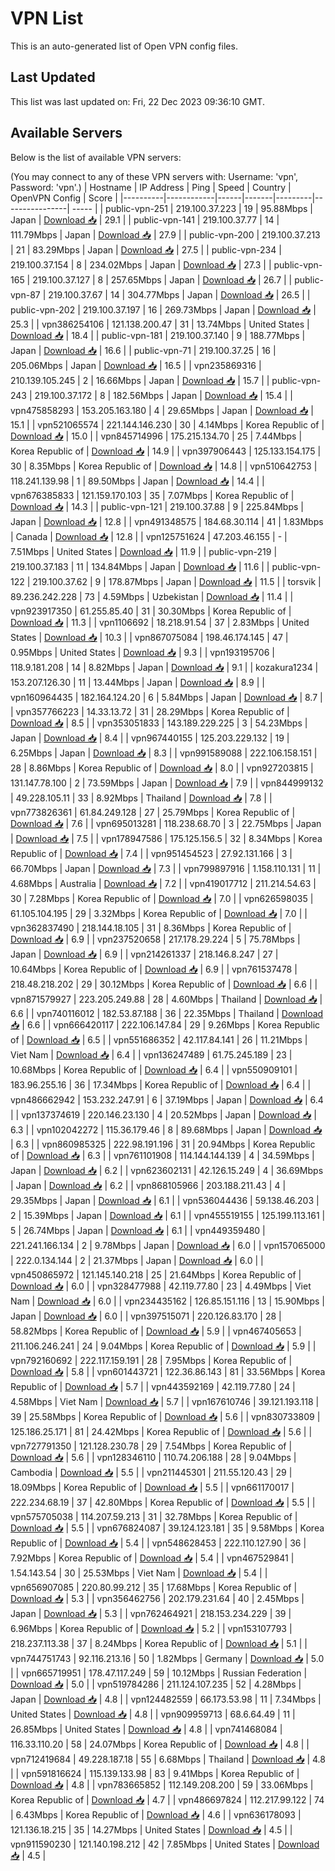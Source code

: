 # VPN List

This is an auto-generated list of Open VPN config files.

## Last Updated

This list was last updated on: Fri, 22 Dec 2023 09:36:10 GMT.

## Available Servers

Below is the list of available VPN servers:

(You may connect to any of these VPN servers with: Username: 'vpn', Password: 'vpn'.)
| Hostname | IP Address | Ping | Speed | Country | OpenVPN Config | Score |
|----------|------------|------|-------|---------|----------------| ----- |
| public-vpn-251 | 219.100.37.223 | 19 | 95.88Mbps | Japan | [Download 📥](./configs/server_0_JP.ovpn) | 29.1 |
| public-vpn-141 | 219.100.37.77 | 14 | 111.79Mbps | Japan | [Download 📥](./configs/server_1_JP.ovpn) | 27.9 |
| public-vpn-200 | 219.100.37.213 | 21 | 83.29Mbps | Japan | [Download 📥](./configs/server_2_JP.ovpn) | 27.5 |
| public-vpn-234 | 219.100.37.154 | 8 | 234.02Mbps | Japan | [Download 📥](./configs/server_3_JP.ovpn) | 27.3 |
| public-vpn-165 | 219.100.37.127 | 8 | 257.65Mbps | Japan | [Download 📥](./configs/server_4_JP.ovpn) | 26.7 |
| public-vpn-87 | 219.100.37.67 | 14 | 304.77Mbps | Japan | [Download 📥](./configs/server_5_JP.ovpn) | 26.5 |
| public-vpn-202 | 219.100.37.197 | 16 | 269.73Mbps | Japan | [Download 📥](./configs/server_6_JP.ovpn) | 25.3 |
| vpn386254106 | 121.138.200.47 | 31 | 13.74Mbps | United States | [Download 📥](./configs/server_7_US.ovpn) | 18.4 |
| public-vpn-181 | 219.100.37.140 | 9 | 188.77Mbps | Japan | [Download 📥](./configs/server_8_JP.ovpn) | 16.6 |
| public-vpn-71 | 219.100.37.25 | 16 | 205.06Mbps | Japan | [Download 📥](./configs/server_9_JP.ovpn) | 16.5 |
| vpn235869316 | 210.139.105.245 | 2 | 16.66Mbps | Japan | [Download 📥](./configs/server_10_JP.ovpn) | 15.7 |
| public-vpn-243 | 219.100.37.172 | 8 | 182.56Mbps | Japan | [Download 📥](./configs/server_11_JP.ovpn) | 15.4 |
| vpn475858293 | 153.205.163.180 | 4 | 29.65Mbps | Japan | [Download 📥](./configs/server_12_JP.ovpn) | 15.1 |
| vpn521065574 | 221.144.146.230 | 30 | 4.14Mbps | Korea Republic of | [Download 📥](./configs/server_13_KR.ovpn) | 15.0 |
| vpn845714996 | 175.215.134.70 | 25 | 7.44Mbps | Korea Republic of | [Download 📥](./configs/server_14_KR.ovpn) | 14.9 |
| vpn397906443 | 125.133.154.175 | 30 | 8.35Mbps | Korea Republic of | [Download 📥](./configs/server_15_KR.ovpn) | 14.8 |
| vpn510642753 | 118.241.139.98 | 1 | 89.50Mbps | Japan | [Download 📥](./configs/server_16_JP.ovpn) | 14.4 |
| vpn676385833 | 121.159.170.103 | 35 | 7.07Mbps | Korea Republic of | [Download 📥](./configs/server_17_KR.ovpn) | 14.3 |
| public-vpn-121 | 219.100.37.88 | 9 | 225.84Mbps | Japan | [Download 📥](./configs/server_18_JP.ovpn) | 12.8 |
| vpn491348575 | 184.68.30.114 | 41 | 1.83Mbps | Canada | [Download 📥](./configs/server_19_CA.ovpn) | 12.8 |
| vpn125751624 | 47.203.46.155 | - | 7.51Mbps | United States | [Download 📥](./configs/server_20_US.ovpn) | 11.9 |
| public-vpn-219 | 219.100.37.183 | 11 | 134.84Mbps | Japan | [Download 📥](./configs/server_21_JP.ovpn) | 11.6 |
| public-vpn-122 | 219.100.37.62 | 9 | 178.87Mbps | Japan | [Download 📥](./configs/server_22_JP.ovpn) | 11.5 |
| torsvik | 89.236.242.228 | 73 | 4.59Mbps | Uzbekistan | [Download 📥](./configs/server_23_UZ.ovpn) | 11.4 |
| vpn923917350 | 61.255.85.40 | 31 | 30.30Mbps | Korea Republic of | [Download 📥](./configs/server_24_KR.ovpn) | 11.3 |
| vpn1106692 | 18.218.91.54 | 37 | 2.83Mbps | United States | [Download 📥](./configs/server_25_US.ovpn) | 10.3 |
| vpn867075084 | 198.46.174.145 | 47 | 0.95Mbps | United States | [Download 📥](./configs/server_26_US.ovpn) | 9.3 |
| vpn193195706 | 118.9.181.208 | 14 | 8.82Mbps | Japan | [Download 📥](./configs/server_27_JP.ovpn) | 9.1 |
| kozakura1234 | 153.207.126.30 | 11 | 13.44Mbps | Japan | [Download 📥](./configs/server_28_JP.ovpn) | 8.9 |
| vpn160964435 | 182.164.124.20 | 6 | 5.84Mbps | Japan | [Download 📥](./configs/server_29_JP.ovpn) | 8.7 |
| vpn357766223 | 14.33.13.72 | 31 | 28.29Mbps | Korea Republic of | [Download 📥](./configs/server_30_KR.ovpn) | 8.5 |
| vpn353051833 | 143.189.229.225 | 3 | 54.23Mbps | Japan | [Download 📥](./configs/server_31_JP.ovpn) | 8.4 |
| vpn967440155 | 125.203.229.132 | 19 | 6.25Mbps | Japan | [Download 📥](./configs/server_32_JP.ovpn) | 8.3 |
| vpn991589088 | 222.106.158.151 | 28 | 8.86Mbps | Korea Republic of | [Download 📥](./configs/server_33_KR.ovpn) | 8.0 |
| vpn927203815 | 131.147.78.100 | 2 | 73.59Mbps | Japan | [Download 📥](./configs/server_34_JP.ovpn) | 7.9 |
| vpn844999132 | 49.228.105.11 | 33 | 8.92Mbps | Thailand | [Download 📥](./configs/server_35_TH.ovpn) | 7.8 |
| vpn773826361 | 61.84.249.128 | 27 | 25.79Mbps | Korea Republic of | [Download 📥](./configs/server_36_KR.ovpn) | 7.6 |
| vpn695013281 | 118.238.68.70 | 3 | 22.75Mbps | Japan | [Download 📥](./configs/server_37_JP.ovpn) | 7.5 |
| vpn178947586 | 175.125.156.5 | 32 | 8.34Mbps | Korea Republic of | [Download 📥](./configs/server_38_KR.ovpn) | 7.4 |
| vpn951454523 | 27.92.131.166 | 3 | 66.70Mbps | Japan | [Download 📥](./configs/server_39_JP.ovpn) | 7.3 |
| vpn799897916 | 1.158.110.131 | 11 | 4.68Mbps | Australia | [Download 📥](./configs/server_40_AU.ovpn) | 7.2 |
| vpn419017712 | 211.214.54.63 | 30 | 7.28Mbps | Korea Republic of | [Download 📥](./configs/server_41_KR.ovpn) | 7.0 |
| vpn626598035 | 61.105.104.195 | 29 | 3.32Mbps | Korea Republic of | [Download 📥](./configs/server_42_KR.ovpn) | 7.0 |
| vpn362837490 | 218.144.18.105 | 31 | 8.36Mbps | Korea Republic of | [Download 📥](./configs/server_43_KR.ovpn) | 6.9 |
| vpn237520658 | 217.178.29.224 | 5 | 75.78Mbps | Japan | [Download 📥](./configs/server_44_JP.ovpn) | 6.9 |
| vpn214261337 | 218.146.8.247 | 27 | 10.64Mbps | Korea Republic of | [Download 📥](./configs/server_45_KR.ovpn) | 6.9 |
| vpn761537478 | 218.48.218.202 | 29 | 30.12Mbps | Korea Republic of | [Download 📥](./configs/server_46_KR.ovpn) | 6.6 |
| vpn871579927 | 223.205.249.88 | 28 | 4.60Mbps | Thailand | [Download 📥](./configs/server_47_TH.ovpn) | 6.6 |
| vpn740116012 | 182.53.87.188 | 36 | 22.35Mbps | Thailand | [Download 📥](./configs/server_48_TH.ovpn) | 6.6 |
| vpn666420117 | 222.106.147.84 | 29 | 9.26Mbps | Korea Republic of | [Download 📥](./configs/server_49_KR.ovpn) | 6.5 |
| vpn551686352 | 42.117.84.141 | 26 | 11.21Mbps | Viet Nam | [Download 📥](./configs/server_50_VN.ovpn) | 6.4 |
| vpn136247489 | 61.75.245.189 | 23 | 10.68Mbps | Korea Republic of | [Download 📥](./configs/server_51_KR.ovpn) | 6.4 |
| vpn550909101 | 183.96.255.16 | 36 | 17.34Mbps | Korea Republic of | [Download 📥](./configs/server_52_KR.ovpn) | 6.4 |
| vpn486662942 | 153.232.247.91 | 6 | 37.19Mbps | Japan | [Download 📥](./configs/server_53_JP.ovpn) | 6.4 |
| vpn137374619 | 220.146.23.130 | 4 | 20.52Mbps | Japan | [Download 📥](./configs/server_54_JP.ovpn) | 6.3 |
| vpn102042272 | 115.36.179.46 | 8 | 89.68Mbps | Japan | [Download 📥](./configs/server_55_JP.ovpn) | 6.3 |
| vpn860985325 | 222.98.191.196 | 31 | 20.94Mbps | Korea Republic of | [Download 📥](./configs/server_56_KR.ovpn) | 6.3 |
| vpn761101908 | 114.144.144.139 | 4 | 34.59Mbps | Japan | [Download 📥](./configs/server_57_JP.ovpn) | 6.2 |
| vpn623602131 | 42.126.15.249 | 4 | 36.69Mbps | Japan | [Download 📥](./configs/server_58_JP.ovpn) | 6.2 |
| vpn868105966 | 203.188.211.43 | 4 | 29.35Mbps | Japan | [Download 📥](./configs/server_59_JP.ovpn) | 6.1 |
| vpn536044436 | 59.138.46.203 | 2 | 15.39Mbps | Japan | [Download 📥](./configs/server_60_JP.ovpn) | 6.1 |
| vpn455519155 | 125.199.113.161 | 5 | 26.74Mbps | Japan | [Download 📥](./configs/server_61_JP.ovpn) | 6.1 |
| vpn449359480 | 221.241.166.134 | 2 | 9.78Mbps | Japan | [Download 📥](./configs/server_62_JP.ovpn) | 6.0 |
| vpn157065000 | 222.0.134.144 | 2 | 21.37Mbps | Japan | [Download 📥](./configs/server_63_JP.ovpn) | 6.0 |
| vpn450865972 | 121.145.140.218 | 25 | 21.64Mbps | Korea Republic of | [Download 📥](./configs/server_64_KR.ovpn) | 6.0 |
| vpn328477988 | 42.119.77.80 | 23 | 4.49Mbps | Viet Nam | [Download 📥](./configs/server_65_VN.ovpn) | 6.0 |
| vpn234435162 | 126.85.151.116 | 13 | 15.90Mbps | Japan | [Download 📥](./configs/server_66_JP.ovpn) | 6.0 |
| vpn397515071 | 220.126.83.170 | 28 | 58.82Mbps | Korea Republic of | [Download 📥](./configs/server_67_KR.ovpn) | 5.9 |
| vpn467405653 | 211.106.246.241 | 24 | 9.04Mbps | Korea Republic of | [Download 📥](./configs/server_68_KR.ovpn) | 5.9 |
| vpn792160692 | 222.117.159.191 | 28 | 7.95Mbps | Korea Republic of | [Download 📥](./configs/server_69_KR.ovpn) | 5.8 |
| vpn601443721 | 122.36.86.143 | 81 | 33.56Mbps | Korea Republic of | [Download 📥](./configs/server_70_KR.ovpn) | 5.7 |
| vpn443592169 | 42.119.77.80 | 24 | 4.58Mbps | Viet Nam | [Download 📥](./configs/server_71_VN.ovpn) | 5.7 |
| vpn167610746 | 39.121.193.118 | 39 | 25.58Mbps | Korea Republic of | [Download 📥](./configs/server_72_KR.ovpn) | 5.6 |
| vpn830733809 | 125.186.25.171 | 81 | 24.42Mbps | Korea Republic of | [Download 📥](./configs/server_73_KR.ovpn) | 5.6 |
| vpn727791350 | 121.128.230.78 | 29 | 7.54Mbps | Korea Republic of | [Download 📥](./configs/server_74_KR.ovpn) | 5.6 |
| vpn128346110 | 110.74.206.188 | 28 | 9.04Mbps | Cambodia | [Download 📥](./configs/server_75_KH.ovpn) | 5.5 |
| vpn211445301 | 211.55.120.43 | 29 | 18.09Mbps | Korea Republic of | [Download 📥](./configs/server_76_KR.ovpn) | 5.5 |
| vpn661170017 | 222.234.68.19 | 37 | 42.80Mbps | Korea Republic of | [Download 📥](./configs/server_77_KR.ovpn) | 5.5 |
| vpn575705038 | 114.207.59.213 | 31 | 32.78Mbps | Korea Republic of | [Download 📥](./configs/server_78_KR.ovpn) | 5.5 |
| vpn676824087 | 39.124.123.181 | 35 | 9.58Mbps | Korea Republic of | [Download 📥](./configs/server_79_KR.ovpn) | 5.4 |
| vpn548628453 | 222.110.127.90 | 36 | 7.92Mbps | Korea Republic of | [Download 📥](./configs/server_80_KR.ovpn) | 5.4 |
| vpn467529841 | 1.54.143.54 | 30 | 25.53Mbps | Viet Nam | [Download 📥](./configs/server_81_VN.ovpn) | 5.4 |
| vpn656907085 | 220.80.99.212 | 35 | 17.68Mbps | Korea Republic of | [Download 📥](./configs/server_82_KR.ovpn) | 5.3 |
| vpn356462756 | 202.179.231.64 | 40 | 2.45Mbps | Japan | [Download 📥](./configs/server_83_JP.ovpn) | 5.3 |
| vpn762464921 | 218.153.234.229 | 39 | 6.96Mbps | Korea Republic of | [Download 📥](./configs/server_84_KR.ovpn) | 5.2 |
| vpn153107793 | 218.237.113.38 | 37 | 8.24Mbps | Korea Republic of | [Download 📥](./configs/server_85_KR.ovpn) | 5.1 |
| vpn744751743 | 92.116.213.16 | 50 | 1.82Mbps | Germany | [Download 📥](./configs/server_86_DE.ovpn) | 5.0 |
| vpn665719951 | 178.47.117.249 | 59 | 10.12Mbps | Russian Federation | [Download 📥](./configs/server_87_RU.ovpn) | 5.0 |
| vpn519784286 | 211.124.107.235 | 52 | 4.28Mbps | Japan | [Download 📥](./configs/server_88_JP.ovpn) | 4.8 |
| vpn124482559 | 66.173.53.98 | 11 | 7.34Mbps | United States | [Download 📥](./configs/server_89_US.ovpn) | 4.8 |
| vpn909959713 | 68.6.64.49 | 11 | 26.85Mbps | United States | [Download 📥](./configs/server_90_US.ovpn) | 4.8 |
| vpn741468084 | 116.33.110.20 | 58 | 24.07Mbps | Korea Republic of | [Download 📥](./configs/server_91_KR.ovpn) | 4.8 |
| vpn712419684 | 49.228.187.18 | 55 | 6.68Mbps | Thailand | [Download 📥](./configs/server_92_TH.ovpn) | 4.8 |
| vpn591816624 | 115.139.133.98 | 83 | 9.41Mbps | Korea Republic of | [Download 📥](./configs/server_93_KR.ovpn) | 4.8 |
| vpn783665852 | 112.149.208.200 | 59 | 33.06Mbps | Korea Republic of | [Download 📥](./configs/server_94_KR.ovpn) | 4.7 |
| vpn486697824 | 112.217.99.122 | 74 | 6.43Mbps | Korea Republic of | [Download 📥](./configs/server_95_KR.ovpn) | 4.6 |
| vpn636178093 | 121.136.18.215 | 35 | 14.27Mbps | United States | [Download 📥](./configs/server_96_US.ovpn) | 4.5 |
| vpn911590230 | 121.140.198.212 | 42 | 7.85Mbps | United States | [Download 📥](./configs/server_97_US.ovpn) | 4.5 |
